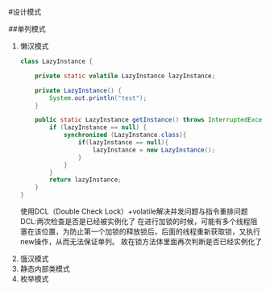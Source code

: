 #设计模式

##单列模式
<ol>
<li>懒汉模式</li>

```java
class LazyInstance {

    private static volatile LazyInstance lazyInstance;

    private LazyInstance() {
        System.out.println("test");
    }

    public static LazyInstance getInstance() throws InterruptedException {
        if (lazyInstance == null) {
            synchronized (LazyInstance.class){
                if(lazyInstance == null){
                    lazyInstance = new LazyInstance();
                }
            }
        }
        return lazyInstance;
    }
}
```
使用DCL（Double Check Lock）+volatile解决并发问题与指令重排问题
DCL:两次检查是否是已经被实例化了
在进行加锁的时候，可能有多个线程阻塞在该位置，为防止第一个加锁的释放锁后，后面的线程重新获取锁，又执行new操作，从而无法保证单列。
故在锁方法体里面再次判断是否已经实例化了

<li>饿汉模式</li>
<li>静态内部类模式</li>
<li>枚举模式</li>

</ol>

